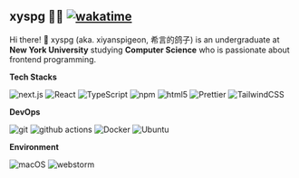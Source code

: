 ## xyspg 🧑‍💻 [![wakatime](https://wakatime.com/badge/user/12072bba-dbff-402a-b9ab-943a8d00a7f5.svg)](https://wakatime.com/@12072bba-dbff-402a-b9ab-943a8d00a7f5)
Hi there! 👋 xyspg (aka. xiyanspigeon, 希言的鸽子) is an undergraduate at **New York University** studying **Computer Science** who is passionate about frontend programming.

**Tech Stacks**
<p>
  <img alt="next.js" src="https://img.shields.io/badge/-Next.js-000000?style=flat-square&logo=next.js&logoColor=white" />
  <img alt="React" src="https://img.shields.io/badge/-React-45b8d8?style=flat-square&logo=react&logoColor=white" />
  <img alt="TypeScript"
    src="https://img.shields.io/badge/-TypeScript-007ACC?style=flat-square&logo=typescript&logoColor=white" />
  <img alt="npm" src="https://img.shields.io/badge/-NPM-CB3837?style=flat-square&logo=npm&logoColor=white" />
  <img alt="html5" src="https://img.shields.io/badge/-HTML5-E34F26?style=flat-square&logo=html5&logoColor=white" />
<img alt="Prettier"
    src="https://img.shields.io/badge/-Prettier-F7B93E?style=flat-square&logo=prettier&logoColor=white" />
<img alt="TailwindCSS"
    src="https://img.shields.io/badge/-tailwindcss-50B3D0?style=flat-square&logo=tailwindcss&logoColor=white" />
</p>

**DevOps**
<p>
  <img alt="git" src="https://img.shields.io/badge/-Git-F05032?style=flat-square&logo=git&logoColor=white" />
  <img alt="github actions"
    src="https://img.shields.io/badge/-Github_Actions-2088FF?style=flat-square&logo=github-actions&logoColor=white" />
  <img alt="Docker" src="https://img.shields.io/badge/-Docker-46a2f1?style=flat-square&logo=docker&logoColor=white" />
  <img alt="Ubuntu" src="https://img.shields.io/badge/-Ubuntu-DB652A?style=flat-square&logo=ubuntu&logoColor=white" />
</p>

**Environment**
<p>
  <img alt="macOS" src="https://img.shields.io/badge/macOS-333?style=flat-square&logo=apple&logoColor=white" />
  <img alt="webstorm" src="https://img.shields.io/badge/WebStorm-blue?style=flat-square&logo=webstorm&logoColor=ffffff" />
</p>
